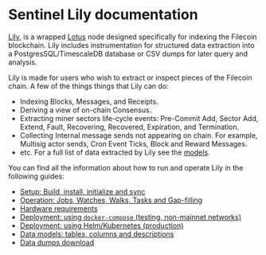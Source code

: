 # Sentinel Lily documentation

[Lily](https://github.com/filecoin-project/lily), is a wrapped
[Lotus](https://github.com/filecoin-project/lotus) node designed specifically
for indexing the Filecoin blockchain. Lily includes instrumentation for
structured data extraction into a PostgresSQL/TimescaleDB database or CSV
dumps for later query and analysis.

Lily is made for users who wish to extract or inspect pieces of the Filecoin chain. A few of the things things that Lily can do:

  * Indexing Blocks, Messages, and Receipts.
  * Deriving a view of on-chain Consensus.
  * Extracting miner sectors life-cycle events: Pre-Commit Add, Sector Add, Extend, Fault, Recovering, Recovered, Expiration, and Termination.
  * Collecting Internal message sends not appearing on chain. For example, Multisig actor sends, Cron Event Ticks, Block and Reward Messages.
  * etc. For a full list of data extracted by Lily see the [models](models.md).

You can find all the information about how to run and operate Lily in the following guides:

  * [Setup: Build, install, initialize and sync](setup.md)
  * [Operation: Jobs, Watches, Walks, Tasks and Gap-filling](operation.md)
  * [Hardware requirements](hardware.md)
  * [Deployment: using `docker-compose` (testing, non-mainnet networks)](deployment-docker.md)
  * [Deployment: using Helm/Kubernetes (production)](deployment-k8s.md)
  * [Data models: tables, columns and descriptions](models.md)
  * [Data dumps download](data-dumps.md)
